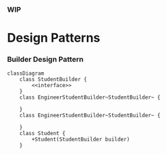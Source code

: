 ### WIP

# Design Patterns


### Builder Design Pattern

```mermaid
classDiagram
    class StudentBuilder {
        <<interface>>
    }
    class EngineerStudentBuilder~StudentBuilder~ {
        
    }
    class EngineerStudentBuilder~StudentBuilder~ {

    }
    class Student {
        +Student(StudentBuilder builder)
    }
```